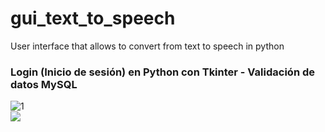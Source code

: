 # gui_text_to_speech
User interface that allows to convert from text to speech in python

### Login (Inicio de sesión) en Python con Tkinter - Validación de datos MySQL
![1](https://github.com/MagnoEfren/gui_python_tkinter/blob/main/Login/login-tkinter.png)  
<a href="https://youtu.be/mTA8dOE6W3U" target="_blank">
<img src="https://img.shields.io/badge/YouTube-F10CDD?style=for-the-badge&logo=youtube&logoColor=black" target="_blank"> 
